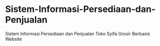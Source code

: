 # Sistem-Informasi-Persediaan-dan-Penjualan
Sistem Informasi Persediaan dan Penjualan Toko Syifa Grosir Berbasis Website
